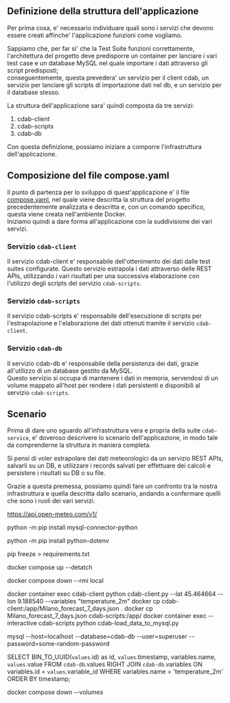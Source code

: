 ## Definizione della struttura dell'applicazione
Per prima cosa, e' necessario individuare quali sono i servizi che devono essere creati affinche' l'applicazione funzioni come vogliamo.

Sappiamo che, per far si' che la Test Suite funzioni correttamente, l'architettura del progetto deve predisporre un container per lanciare i vari test case e un database MySQL nel quale importare i dati attraverso gli script predisposti;<br>
conseguentemente, questa prevedera' un servizio per il client cdab, un servizio per lanciare gli scripts di importazione dati nel db, e un servizio per il database stesso.

La struttura dell'applicazione sara' quindi composta da tre servizi:
1. cdab-client
2. cdab-scripts
3. cdab-db

Con questa definizione, possiamo iniziare a comporre l'infrastruttura dell'applicazione.

## Composizione del file compose.yaml
Il punto di partenza per lo sviluppo di quest'applicazione e' il file [compose.yaml](compose.yaml), nel quale viene descritta la struttura del progetto precedentemente analizzata e descritta e, con un comando specifico, questa viene creata nell'ambiente Docker.<br>
Iniziamo quindi a dare forma all'applicazione con la suddivisione dei vari servizi.

### Servizio `cdab-client`
Il servizio cdab-client e' responsabile dell'ottenimento dei dati dalle test suites configurate.
Questo servizio estrapola i dati attraverso delle REST APIs, utilizzando i vari risultati per una successiva elaborazione con l'utilizzo degli scripts del servizio `cdab-scripts`.

### Servizio `cdab-scripts`
Il servizio cdab-scripts e' responsabile dell'esecuzione di scripts per l'estrapolazione e l'elaborazione dei dati ottenuti tramite il servizio `cdab-client`.

### Servizio `cdab-db`
Il servizio cdab-db e' responsabile della persistenza dei dati, grazie all'utilizzo di un database gestito da MySQL.<br>
Questo servizio si occupa di mantenere i dati in memoria, servendosi di un volume mappato all'host per rendere i dati persistenti e disponibili al servizio `cdab-scripts`.

## Scenario

Prima di dare uno sguardo all'infrastruttura vera e propria della suite `cdab-service`, e' doveroso descrivere lo scenario dell'applicazione, in modo tale da comprenderne la struttura in maniera completa.

Si pensi di voler estrapolare dei dati meteorologici da un servizio REST APIs, salvarli su un DB, e utilizzare i records salvati per effettuare dei calcoli e persistere i risultati su DB o su file.

Grazie a questa premessa, possiamo quindi fare un confronto tra la nostra infrastruttura e quella descritta dallo scenario, andando a confermare quelli che sono i ruoli dei vari servizi.

https://api.open-meteo.com/v1/


python -m pip install mysql-connector-python

python -m pip install python-dotenv

pip freeze > requirements.txt

docker compose up --detatch

docker compose down --rmi local

docker container exec cdab-client python cdab-client.py --lat 45.464664 --lon 9.188540 --variables "temperature_2m"
docker cp cdab-client:/app/Milano_forecast_7_days.json .
docker cp Milano_forecast_7_days.json cdab-scripts:/app/
docker container exec --interactive cdab-scripts python cdab-load_data_to_mysql.py

mysql --host=localhost --database=cdab-db --user=superuser --password=some-random-password

SELECT BIN_TO_UUID(`values`.id) as id, 
       `values`.timestamp,
       variables.name,
       `values`.value
FROM `cdab-db`.values 
RIGHT JOIN `cdab-db`.variables
ON variables.id = `values`.variable_id
WHERE variables.name = 'temperature_2m'
ORDER BY timestamp;

docker compose down --volumes
